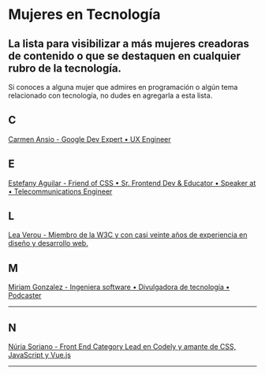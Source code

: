 # Mujeres en Tecnología
La lista para visibilizar a más mujeres creadoras de contenido o que se destaquen en cualquier rubro de la tecnología.
---
Si conoces a alguna mujer que admires en programación o algún tema relacionado con tecnología, no dudes en agregarla a esta lista.

## C

[Carmen Ansio - Google Dev Expert • UX Engineer](https://recursoscosmicos.com/)

## E

[Estefany Aguilar - Friend of CSS • Sr. Frontend Dev & Educator • Speaker at  • Telecommunications Engineer](https://twitter.com/teffcode)

## L

[Lea Verou - Miembro de la W3C y con casi veinte años de experiencia en diseño y desarrollo web.](https://lea.verou.me/)

## M

[Miriam Gonzalez - Ingeniera software • Divulgadora de tecnología • Podcaster](https://miriamgonzalez.dev/)

---
## N

[Núria Soriano - Front End Category Lead en Codely y amante de CSS, JavaScript y Vue.js](https://www.nuriasatorres.com/)

---
